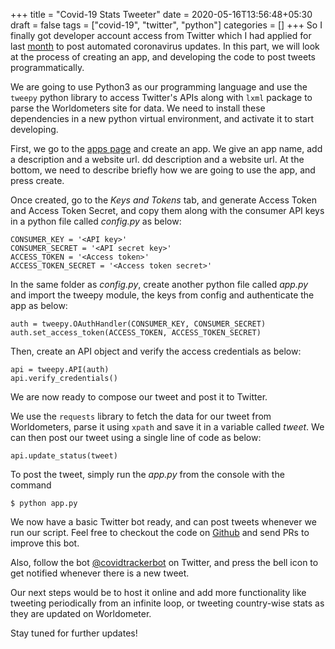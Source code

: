 +++
title = "Covid-19 Stats Tweeter"
date = 2020-05-16T13:56:48+05:30
draft = false
tags = ["covid-19", "twitter", "python"]
categories = []
+++
So I finally got developer account access from Twitter which I had applied for last [month](../01) to post automated coronavirus updates.
In this part, we will look at the process of creating an app, and developing the code to post tweets programmatically.

We are going to use Python3 as our programming language and use the `tweepy` python library to access Twitter's APIs along with `lxml` package to parse the Worldometers site for data. We need to install these dependencies in a new python virtual environment, and activate it to start developing.

First, we go to the [apps page](https://developer.twitter.com/en/apps) and create an app. We give an app name, add a description and a website url. dd description and a website url. At the bottom, we need to describe briefly how we are going to use the app, and press create.

Once created, go to the *Keys and Tokens* tab, and generate Access Token and Access Token Secret, and copy them along with the consumer API keys in a python file called _config.py_ as below:
```
CONSUMER_KEY = '<API key>'
CONSUMER_SECRET = '<API secret key>'
ACCESS_TOKEN = '<Access token>'
ACCESS_TOKEN_SECRET = '<Access token secret>'
```

In the same folder as _config.py_, create another python file called _app.py_ and import the tweepy module, the keys from config and authenticate the app as below:
```
auth = tweepy.OAuthHandler(CONSUMER_KEY, CONSUMER_SECRET)
auth.set_access_token(ACCESS_TOKEN, ACCESS_TOKEN_SECRET)
```

Then, create an API object and verify the access credentials as below:
```
api = tweepy.API(auth)
api.verify_credentials()
```

We are now ready to compose our tweet and post it to Twitter.

We use the `requests` library to fetch the data for our tweet from Worldometers, parse it using `xpath` and save it in a variable called _tweet_. We can then post our tweet using a single line of code as below:
```
api.update_status(tweet)
```
To post the tweet, simply run the _app.py_ from the console with the command
```
$ python app.py
```

We now have a basic Twitter bot ready, and can post tweets whenever we run our script. Feel free to checkout the code on [Github](https://github.com/adbose/covid-tweeter) and send PRs to improve this bot.

Also, follow the bot [@covidtrackerbot](https://twitter.com/covidtrackerbot) on Twitter, and press the bell icon to get notified whenever there is a new tweet.

Our next steps would be to host it online and add more functionality like tweeting periodically from an infinite loop, or tweeting country-wise stats as they are updated on Worldometer.

Stay tuned for further updates!
